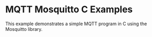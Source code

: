 # MQTT Mosquitto C Examples
This example demonstrates a simple MQTT program in C using the Mosquitto library.

